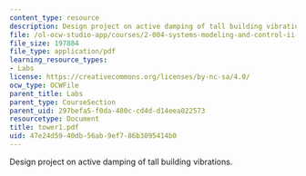 ```yaml
---
content_type: resource
description: Design project on active damping of tall building vibrations.
file: /ol-ocw-studio-app/courses/2-004-systems-modeling-and-control-ii-fall-2007/47e24d5940db56ab9ef786b3095414b0_tower1.pdf
file_size: 197884
file_type: application/pdf
learning_resource_types:
- Labs
license: https://creativecommons.org/licenses/by-nc-sa/4.0/
ocw_type: OCWFile
parent_title: Labs
parent_type: CourseSection
parent_uid: 297befa5-f0da-480c-cd4d-d14eea022573
resourcetype: Document
title: tower1.pdf
uid: 47e24d59-40db-56ab-9ef7-86b3095414b0
---
```

Design project on active damping of tall building vibrations.